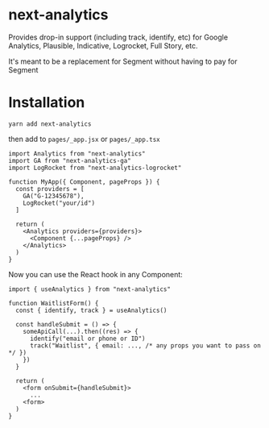 # next-analytics

Provides drop-in support (including track, identify, etc) for Google Analytics, Plausible, Indicative, Logrocket, Full Story, etc.

It's meant to be a replacement for Segment without having to pay for Segment

# Installation

```
yarn add next-analytics
```

then add to `pages/_app.jsx` or `pages/_app.tsx`

```
import Analytics from "next-analytics"
import GA from "next-analytics-ga"
import LogRocket from "next-analytics-logrocket"

function MyApp({ Component, pageProps }) {
  const providers = [
    GA("G-12345678"),
    LogRocket("your/id")
  ]

  return (
    <Analytics providers={providers}>
      <Component {...pageProps} />
    </Analytics>
  )
}
```

Now you can use the React hook in any Component:

```
import { useAnalytics } from "next-analytics"

function WaitlistForm() {
  const { identify, track } = useAnalytics()

  const handleSubmit = () => {
    someApiCall(...).then((res) => {
      identify("email or phone or ID")
      track("Waitlist", { email: ..., /* any props you want to pass on */ })
    })
  }

  return (
    <form onSubmit={handleSubmit}>
      ...
    <form>
  )
}
```
